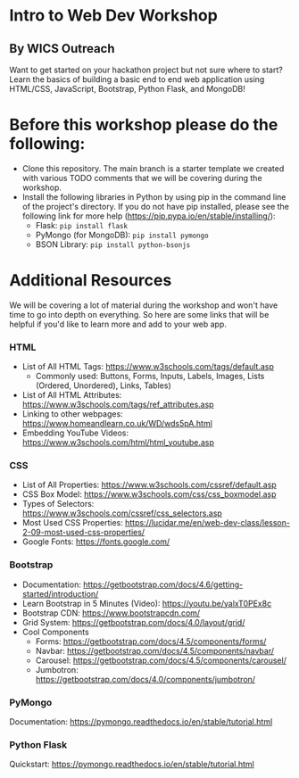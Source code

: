 # Intro to Web Dev Workshop
## By WICS Outreach
Want to get started on your hackathon project but not sure where to start? 
Learn the basics of building a basic end to end web application using HTML/CSS, JavaScript, Bootstrap, Python Flask, and MongoDB!

# Before this workshop please do the following: 
- Clone this repository. The main branch is a starter template we created with various TODO comments that we will be covering during the workshop.
- Install the following libraries in Python by using pip in the command line of the project's directory. If you do not have pip installed, please see the following link for more help (https://pip.pypa.io/en/stable/installing/):
    - Flask: ```pip install flask```
    - PyMongo (for MongoDB): ```pip install pymongo```
    - BSON Library: ```pip install python-bsonjs```

# Additional Resources
We will be covering a lot of material during the workshop and won't have time to go into depth on everything. So here are some links that will be helpful if you'd like to learn more and add to your web app. 

### HTML
- List of All HTML Tags: https://www.w3schools.com/tags/default.asp
  - Commonly used: Buttons, Forms, Inputs, Labels, Images, Lists (Ordered, Unordered), Links, Tables)
- List of All HTML Attributes: https://www.w3schools.com/tags/ref_attributes.asp
- Linking to other webpages: https://www.homeandlearn.co.uk/WD/wds5pA.html
- Embedding YouTube Videos: https://www.w3schools.com/html/html_youtube.asp

### CSS
- List of All Properties: https://www.w3schools.com/cssref/default.asp
- CSS Box Model: https://www.w3schools.com/css/css_boxmodel.asp
- Types of Selectors: https://www.w3schools.com/cssref/css_selectors.asp
- Most Used CSS Properties: https://lucidar.me/en/web-dev-class/lesson-2-09-most-used-css-properties/
- Google Fonts: https://fonts.google.com/

### Bootstrap
- Documentation: https://getbootstrap.com/docs/4.6/getting-started/introduction/
- Learn Bootstrap in 5 Minutes (Video): https://youtu.be/yalxT0PEx8c
- Bootstrap CDN: https://www.bootstrapcdn.com/
- Grid System: https://getbootstrap.com/docs/4.0/layout/grid/
- Cool Components
  - Forms: https://getbootstrap.com/docs/4.5/components/forms/
  - Navbar: https://getbootstrap.com/docs/4.5/components/navbar/
  - Carousel: https://getbootstrap.com/docs/4.5/components/carousel/
  - Jumbotron: https://getbootstrap.com/docs/4.0/components/jumbotron/
  
### PyMongo
Documentation: https://pymongo.readthedocs.io/en/stable/tutorial.html

### Python Flask
Quickstart: https://pymongo.readthedocs.io/en/stable/tutorial.html
